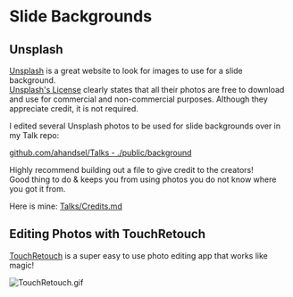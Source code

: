 # Slide Backgrounds

## Unsplash

[Unsplash](https://unsplash.com/) is a great website to look for images to use for a slide background.  
[Unsplash's License](https://unsplash.com/license) clearly states that all their photos are free to download and use for commercial and non-commercial purposes. Although they appreciate credit, it is not required.

I edited several Unsplash photos to be used for slide backgrounds over in my Talk repo:

[github.com/ahandsel/Talks - ./public/background](https://github.com/ahandsel/Talks/tree/main/public/background)

Highly recommend building out a file to give credit to the creators!  
Good thing to do & keeps you from using photos you do not know where you got it from.

Here is mine: [Talks/Credits.md](https://github.com/ahandsel/Talks/blob/main/Credits.md)

## Editing Photos with TouchRetouch

[TouchRetouch](https://apps.apple.com/us/app/touchretouch/id373311252) is a super easy to use photo editing app that works like magic!

![TouchRetouch.gif](img/TouchRetouch.gif)
